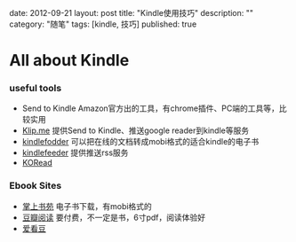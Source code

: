 date: 2012-09-21
layout: post
title: "Kindle使用技巧"
description: ""
category: "随笔"
tags: [kindle, 技巧]
published: true

All about Kindle
================

### useful tools
- Send to Kindle Amazon官方出的工具，有chrome插件、PC端的工具等，比较实用
- [Klip.me](http://www.klip.me/) 提供Send to Kindle、推送google reader到kindle等服务
- [kindlefodder](https://github.com/danchoi/kindlefodder) 可以把在线的文档转成mobi格式的适合kindle的电子书
- [kindlefeeder](http://kindlefeeder.com/) 提供推送rss服务
- [KORead](https://github.com/koreader/koreader) 

### Ebook Sites
- [掌上书苑](http://www.cnepub.com/index/) 电子书下载，有mobi格式的
- [豆瓣阅读](http://read.douban.com/) 要付费，不一定是书，6寸pdf，阅读体验好
- [爱看豆](http://ikandou.com/)


